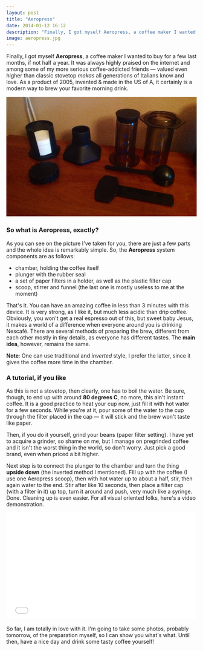 ```yaml
---
layout: post
title: "Aeropress"
date: 2014-01-12 16:12
description: "Finally, I got myself Aeropress, a coffee maker I wanted to buy for a few last months, if not half a year. It was always highly praised on the internet and among some of my more serious coffee-addicted friends — valued even higher than classic stovetop mokas all generations of Italians know and love. As a product of 2005, invented & made in the US of A, it certainly is a modern way to brew your favorite morning drink."
image: aeropress.jpg
---
```


Finally, I got myself **Aeropress**, a coffee maker I wanted to buy for a few last months, if not half a year. It was always highly praised on the internet and among some of my more serious coffee-addicted friends — valued even higher than classic stovetop *mokas* all generations of Italians know and love. As a product of 2005, invented & made in the US of A, it certainly is a modern way to brew your favorite morning drink.

<img src="/images/aeropress.jpg">

### So what is Aeropress, exactly?

As you can see on the picture I've taken for you, there are just a few parts and the whole idea is remarkably simple. So, the **Aeropress** system components are as follows:

* chamber, holding the coffee itself
* plunger with the rubber seal
* a set of paper filters in a holder, as well as the plastic filter cap
* scoop, stirrer and funnel (the last one is mostly useless to me at the moment)

That's it. You can have an amazing coffee in less than 3 minutes with this device. It is very strong, as I like it, but much less acidic than drip coffee. 
Obviously, you won't get a real espresso out of this, but sweet baby Jesus, it makes a world of a difference when everyone around you is drinking Nescafé. There are several methods of preparing the brew, different from each other mostly in tiny details, as everyone has different tastes. The **main idea**, however, remains the same.

**Note**: One can use traditional and *inverted* style, I prefer the latter, since it gives the coffee more time in the chamber.

### A tutorial, if you like

As this is not a stovetop, then clearly, one has to boil the water. Be sure, though, to end up with around **80 degrees C**, no more, this ain't instant coffee. It is a good practice to heat your cup now, just fill it with hot water for a few seconds. While you're at it, pour some of the water to the cup through the filter placed in the cap — it will stick and the brew won't taste like paper. 

Then, if you do it yourself, grind your beans (paper filter setting). I have yet to acquire a grinder, so shame on me, but I manage on pregrinded coffee and it isn't the worst thing in the world, so don't worry. Just pick a good brand, even when priced a bit higher.

Next step is to connect the plunger to the chamber and turn the thing **upside down** (the inverted method I mentioned). Fill up with the coffee (I use one Aeropress scoop), then with hot water up to about a half, stir, then again water to the end. Stir after like 10 seconds, then place a filter cap (with a filter in it) up top, turn it around and push, very much like a syringe. Done.
Cleaning up is even easier. For all visual oriented folks, here's a video demonstration.

<iframe src="//player.vimeo.com/video/80575765" width="500" height="281" frameborder="0"> </iframe>

So far, I am totally in love with it. I'm going to take some photos, probably tomorrow, of the preparation myself, so I can show you what's what. Until then, have a nice day and drink some tasty coffee yourself!